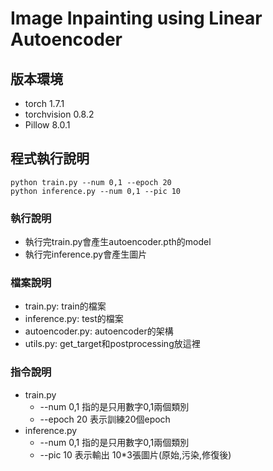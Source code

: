 # Image Inpainting using Linear Autoencoder
## 版本環境

- torch             1.7.1     
- torchvision       0.8.2     
- Pillow            8.0.1     

## 程式執行說明
    python train.py --num 0,1 --epoch 20
    python inference.py --num 0,1 --pic 10

### 執行說明
- 執行完train.py會產生autoencoder.pth的model
- 執行完inference.py會產生圖片

### 檔案說明
- train.py: train的檔案
- inference.py: test的檔案
- autoencoder.py: autoencoder的架構
- utils.py: get_target和postprocessing放這裡

### 指令說明
- train.py
  - --num 0,1 指的是只用數字0,1兩個類別
  - --epoch 20 表示訓練20個epoch
- inference.py
  - --num 0,1 指的是只用數字0,1兩個類別
  - --pic 10 表示輸出 10*3張圖片(原始,污染,修復後)